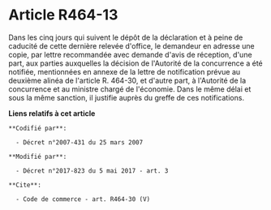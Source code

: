 # Article R464-13

Dans les cinq jours qui suivent le dépôt de la déclaration et à peine de caducité de cette dernière relevée d'office, le
demandeur en adresse une copie, par lettre recommandée avec demande d'avis de réception, d'une part, aux parties auxquelles
la décision de l'Autorité de la concurrence a été notifiée, mentionnées en annexe de la lettre de notification prévue au
deuxième alinéa de l'article R. 464-30, et d'autre part, à l'Autorité de la concurrence et au ministre chargé de l'économie.
Dans le même délai et sous la même sanction, il justifie auprès du greffe de ces notifications.

**Liens relatifs à cet article**

	**Codifié par**:

	  - Décret n°2007-431 du 25 mars 2007

	**Modifié par**:

	  - Décret n°2017-823 du 5 mai 2017 - art. 3

	**Cite**:

	  - Code de commerce - art. R464-30 (V)
